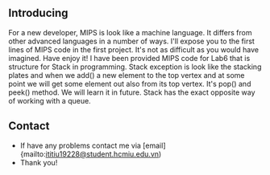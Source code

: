 ## Introducing
For a new developer, MIPS is look like a machine language. It differs from other advanced languages in a number of ways. I'll expose you to the first lines of MIPS code in the first project. It's not as difficult as you would have imagined. Have enjoy it!
I have been provided MIPS code for Lab6 that is structure for Stack in programming. Stack exception is look like the stacking plates and when we add() a new element to the top vertex and at some point we will get some element out also from its top vertex. It's pop() and peek() method. We will learn it in future. Stack has the exact opposite way of working with a queue.
## Contact
+ If have any problems contact me via [email]{mailto:ititiu19228@student.hcmiu.edu.vn)
+ Thank you!
